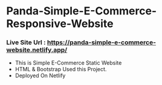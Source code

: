 # Panda-Simple-E-Commerce-Responsive-Website
### Live Site Url : https://panda-simple-e-commerce-website.netlify.app/

* This is Simple E-Commerce Static Website
* HTML & Bootstrap Used this Project.
* Deployed On Netlify
